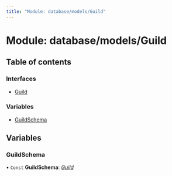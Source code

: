 ```yaml
---
title: "Module: database/models/Guild"
---
```


# Module: database/models/Guild

## Table of contents

### Interfaces

- [Guild](../interfaces/database_models_guild.guild.md)

### Variables

- [GuildSchema](database_models_guild.md#guildschema)

## Variables

### GuildSchema

• `Const` **GuildSchema**: [*Guild*](../interfaces/database_models_guild.guild.md)
